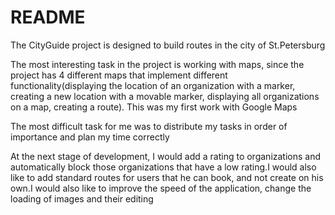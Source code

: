 # README

The CityGuide project is designed to build routes in the city of St.Petersburg

  The most interesting task in the project is working with maps, since the project has 4 different maps that implement different functionality(displaying the location of an organization with a marker, creating a new location with a movable marker, displaying all organizations on a map, creating a route). This was my first work with Google Maps

  The most difficult task for me was to distribute my tasks in order of importance and plan my time correctly

  At the next stage of development, I would add a rating to organizations and automatically block those organizations that have a low rating.I would also like to add standard routes for users that he can book, and not create on his own.I would also like to improve the speed of the application, change the loading of images and their editing
